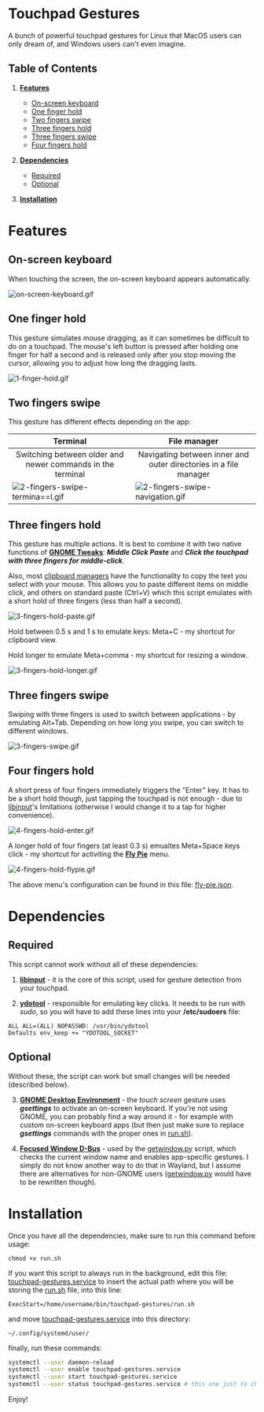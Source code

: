 # Touchpad Gestures

A bunch of powerful touchpad gestures for Linux that MacOS users can only dream of, and Windows users can't even imagine.


## Table of Contents

1. **[Features](#features)**
   - [On-screen keyboard](#on-screen-keyboard)
   - [One finger hold](#one-finger-hold)
   - [Two fingers swipe](#two-fingers-swipe)
   - [Three fingers hold](#three-fingers-hold)
   - [Three fingers swipe](#three-fingers-swipe)
   - [Four fingers hold](#four-fingers-hold)
    
2. **[Dependencies](#dependencies)**
   - [Required](#required)
   - [Optional](#optional)
     
3. **[Installation](#installation)**



# Features

## On-screen keyboard

When touching the screen, the on-screen keyboard appears automatically.

![on-screen-keyboard.gif](gif/on-screen-keyboard.gif)


## One finger hold

This gesture simulates mouse dragging, as it can sometimes be difficult to do on a touchpad. The mouse's left button is pressed after holding one finger for half a second and is released only after you stop moving the cursor, allowing you to adjust how long the dragging lasts.

![1-finger-hold.gif](gif/1-finger-hold.gif)


## Two fingers swipe

This gesture has different effects depending on the app:

| **Terminal** | **File manager** | 
| ------------------------------------------------------------ | --------------------------------------------------------------- |
| <div align="center">Switching between older and newer commands in the terminal</div> | <div align="center">Navigating between inner and outer directories in a file manager</div> |
| ![2-fingers-swipe-termina==l.gif](gif/2-fingers-swipe-terminal.gif) | ![2-fingers-swipe-navigation.gif](gif/2-fingers-swipe-navigation.gif) |


## Three fingers hold

This gesture has multiple actions. It is best to combine it with two native functions of **[GNOME Tweaks](https://gitlab.gnome.org/GNOME/gnome-tweaks)**: ***Middle Click Paste*** and ***Click the touchpad with three fingers for middle-click***.

Also, most [clipboard managers](https://github.com/SUPERCILEX/gnome-clipboard-history) have the functionality to copy the text you select with your mouse. This allows you to paste different items on middle click, and others on standard paste (Ctrl+V) which this script emulates with a short hold of three fingers (less than half a second).

![3-fingers-hold-paste.gif](gif/3-fingers-hold-paste.gif)

Hold between 0.5 s and 1 s to emulate keys: Meta+C - my shortcut for clipboard view.

Hold longer to emulate Meta+comma - my shortcut for resizing a window.

![3-fingers-hold-longer.gif](gif/3-fingers-hold-longer.gif)


## Three fingers swipe

Swiping with three fingers is used to switch between applications - by emulating Alt+Tab. Depending on how long you swipe, you can switch to different windows.

![3-fingers-swipe.gif](gif/3-fingers-swipe.gif)


## Four fingers hold

A short press of four fingers immediately triggers the "Enter" key. It has to be a short hold though, just tapping the touchpad is not enough - due to [libinput](https://wiki.archlinux.org/title/Libinput)'s limitations (otherwise I would change it to a tap for higher convenience).

![4-fingers-hold-enter.gif](gif/4-fingers-hold-enter.gif)

A longer hold of four fingers (at least 0.3 s) emualtes Meta+Space keys click - my shortcut for activiting the **[Fly Pie](https://extensions.gnome.org/extension/3433/fly-pie/)** menu.

![4-fingers-hold-flypie.gif](gif/4-fingers-hold-flypie.gif)

The above menu's configuration can be found in this file: [fly-pie.json](fly-pie.json).



# Dependencies

## Required

This script cannot work without all of these dependencies:

1. **[libinput](https://wiki.archlinux.org/title/Libinput)** - it is the core of this script, used for gesture detection from your touchpad.

2. **[ydotool](https://github.com/ReimuNotMoe/ydotool)** - responsible for emulating key clicks.
It needs to be run with *sudo*, so you will have to add these lines into your **/etc/sudoers** file:
```
ALL ALL=(ALL) NOPASSWD: /usr/bin/ydotool
Defaults env_keep += "YDOTOOL_SOCKET"
```
## Optional

Without these, the script can work but small changes will be needed (described below).

3. **[GNOME Desktop Environment](https://www.gnome.org/)** - the *touch screen* gesture uses ***gsettings*** to activate an on-screen keyboard. If you're not using GNOME, you can probably find a way around it - for example with custom on-screen keyboard apps (but then just make sure to replace ***gsettings*** commands with the proper ones in [run.sh](run.sh)).

4. **[Focused Window D-Bus](https://extensions.gnome.org/extension/5592/focused-window-d-bus/)** - used by the [getwindow.py](getwindow.py) script, which checks the current window name and enables app-specific gestures. I simply do not know another way to do that in Wayland, but I assume there are alternatives for non-GNOME users ([getwindow.py](getwindow.py) would have to be rewritten though).


# Installation

Once you have all the dependencies, make sure to run this command before usage:
```
chmod +x run.sh
```

If you want this script to always run in the background, edit this file: [touchpad-gestures.service](touchpad-gestures.service) to insert the actual path where you will be storing the [run.sh](run.sh) file, into this line:
```
ExecStart=/home/username/bin/touchpad-gestures/run.sh
```
and move [touchpad-gestures.service](touchpad-gestures.service) into this directory:
```
~/.config/systemd/user/
```
finally, run these commands:
```bash
systemctl --user daemon-reload
systemctl --user enable touchpad-gestures.service
systemctl --user start touchpad-gestures.service
systemctl --user status touchpad-gestures.service # this one just to check if it's working
```

Enjoy!
